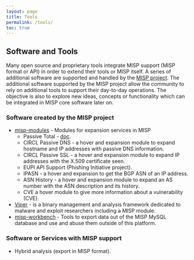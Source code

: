 ```yaml
---
layout: page
title: Tools
permalink: /tools/
toc: true
---
```


## Software and Tools

Many open source and proprietary tools integrate MISP support (MISP format or API) in order to extend their tools
or MISP itself. A series of additional software are supported and handled by the [MISP project](https://www.github.com/MISP).
The additional software supported by the MISP project allow the community to rely on additional tools to support their day-to-day operations. The objective
is also to explore new ideas, concepts or functionality which can be integrated in MISP core software later on.

### Software created by the MISP project

- [misp-modules](https://github.com/MISP/misp-modules) - Modules for expansion services in MISP
     - Passive Total - [doc](http://blog.passivetotal.org/misp-sharing-done-differently/).
     - CIRCL Passive DNS - a hover and expansion module to expand hostname and IP addresses with passive DNS information.
     - CIRCL Passive SSL - a hover and expansion module to expand IP addresses with the X.509 certificate seen.
     - EUPI API Support (Phishing Initiative project).
     - IPASN - a hover and expansion to get the BGP ASN of an IP address.
     - ASN History - a hover and expansion module to expand an AS number with the ASN description and its history.
     - CVE a hover module to give more information about a vulnerability (CVE).
- [Viper](http://www.viper.li/) - is a binary management and analysis framework dedicated to malware and exploit researchers including a MISP module.
- [misp-workbench](https://github.com/MISP/misp-workbench) - Tools to export data out of the MISP MySQL database and use and abuse them outside of this platform.

### Software or Services with MISP support

- Hybrid analysis (export in MISP format).

